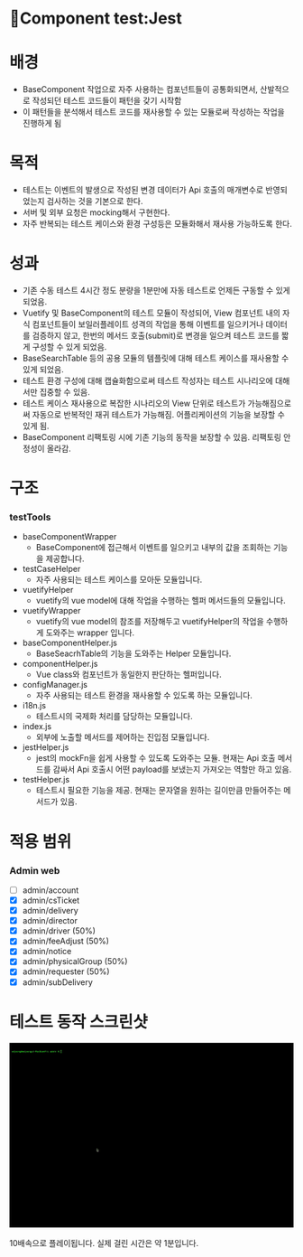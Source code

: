 # 🎲Component test:Jest

# 배경

- BaseComponent 작업으로 자주 사용하는 컴포넌트들이 공통화되면서, 산발적으로 작성되던 테스트 코드들이 패턴을 갖기 시작함
- 이 패턴들을 분석해서 테스트 코드를 재사용할 수 있는 모듈로써 작성하는 작업을 진행하게 됨

# 목적

- 테스트는 이벤트의 발생으로 작성된 변경 데이터가 Api 호출의 매개변수로 반영되었는지 검사하는 것을 기본으로 한다.
- 서버 및 외부 요청은 mocking해서 구현한다.
- 자주 반복되는 테스트 케이스와 환경 구성등은 모듈화해서 재사용 가능하도록 한다.

# 성과

- 기존 수동 테스트 4시간 정도 분량을 1분만에 자동 테스트로 언제든 구동할 수 있게 되었음.
- Vuetify 및 BaseComponent의 테스트 모듈이 작성되어, View 컴포넌트 내의 자식 컴포넌트들이 보일러플레이트 성격의 작업을 통해 이벤트를 일으키거나 데이터를 검증하지 않고, 한번의 메서드 호출(submit)로 변경을 일으켜 테스트 코드를 짧게 구성할 수 있게 되었음.
- BaseSearchTable 등의 공용 모듈의 템플릿에 대해 테스트 케이스를 재사용할 수 있게 되었음.
- 테스트 환경 구성에 대해 캡슐화함으로써 테스트 작성자는 테스트 시나리오에 대해서만 집중할 수 있음.
- 테스트 케이스 재사용으로 복잡한 시나리오의 View 단위로 테스트가 가능해짐으로써 자동으로 반복적인 재귀 테스트가 가능해짐. 어플리케이션의 기능을 보장할 수 있게 됨.
- BaseComponent 리팩토링 시에 기존 기능의 동작을 보장할 수 있음. 리팩토링 안정성이 올라감.

# 구조

### testTools

- baseComponentWrapper
    - BaseComponent에 접근해서 이벤트를 일으키고 내부의 값을 조회하는 기능을 제공합니다.
- testCaseHelper
    - 자주 사용되는 테스트 케이스를 모아둔 모듈입니다.
- vuetifyHelper
    - vuetify의 vue model에 대해 작업을 수행하는 헬퍼 메서드들의 모듈입니다.
- vuetifyWrapper
    - vuetify의 vue model의 참조를 저장해두고 vuetifyHelper의 작업을 수행하게 도와주는 wrapper 입니다.
- baseComponentHelper.js
    - BaseSeacrhTable의 기능을 도와주는 Helper 모듈입니다.
- componentHelper.js
    - Vue class와 컴포넌트가 동일한지 판단하는 헬퍼입니다.
- configManager.js
    - 자주 사용되는 테스트 환경을 재사용할 수 있도록 하는 모듈입니다.
- i18n.js
    - 테스트시의 국제화 처리를 담당하는 모듈입니다.
- index.js
    - 외부에 노출할 메서드를 제어하는 진입점 모듈입니다.
- jestHelper.js
    - jest의 mockFn을 쉽게 사용할 수 있도록 도와주는 모듈. 현재는 Api 호출 메서드를 감싸서 Api 호출시 어떤 payload를 보냈는지 가져오는 역할만 하고 있음.
- testHelper.js
    - 테스트시 필요한 기능을 제공. 현재는 문자열을 원하는 길이만큼 만들어주는 메서드가 있음.

# 적용 범위

### Admin web

- [ ]  admin/account
- [x]  admin/csTicket
- [x]  admin/delivery
- [x]  admin/director
- [x]  admin/driver (50%)
- [x]  admin/feeAdjust (50%)
- [x]  admin/notice
- [x]  admin/physicalGroup (50%)
- [x]  admin/requester (50%)
- [x]  admin/subDelivery

# 테스트 동작 스크린샷

![테스트 스크린샷](../assets/barogo__jest_test_run.gif)

10배속으로 플레이됩니다. 실제 걸린 시간은 약 1분입니다.
